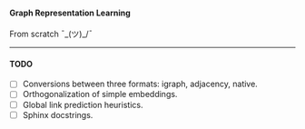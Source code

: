 #### Graph Representation Learning

From scratch ¯\_(ツ)_/¯ 

---

#### TODO
- [ ] Conversions between three formats: igraph, adjacency, native.
- [ ] Orthogonalization of simple embeddings. 
- [ ] Global link prediction heuristics. 
- [ ] Sphinx docstrings.  
